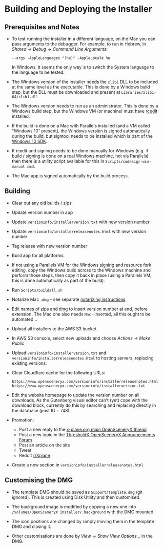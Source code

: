 Building and Deploying the Installer
====================================

Prerequisites and Notes
-----------------------

* To test running the installer in a different language, on the Mac you can pass arguments to the debugger.  For example, to run in Hebrew, in _Shared_ -> _Debug_ -> _Command Line Arguments_:

    ```
    --args -AppleLanguages "(he)" -AppleLocale he
    ```

    In Windows, it seems the only way is to switch the System language to the language to be tested.

* The Windows version of the installer needs the `zlib1` DLL to be included at the same level as the executable.  This is done by a Windows build step, but the DLL must be downloaded and present at `Libraries/zlib1-64/zlib1.dll`

* The Windows version needs to run as an administrator.  This is done by a Windows build step, but the Windows VM (or machine) must have [rcedit](https://github.com/electron/rcedit) installed.

* If the build is done on a Mac with Parallels installed (and a VM called "Windows 10" present), the Windows version is signed automatically during the build, but signtool needs to be installed which is part of the [Windows 10 SDK](https://go.microsoft.com/fwlink/?LinkID=698771).

* If rcedit and signing needs to be done manually for Windows (e.g. if build / signing is done on a real Windows machine, not via Parallels) then there is a utility script available for this in `Scripts/codesign-win-manual.cmd`.

* The Mac app is signed automatically by the build process.


Building
--------

* Clear out any old builds / zips

* Update version number in app

* Update `versioninfo/installerversion.txt` with new version number

* Update `versioninfo/installerreleasenotes.html` with new version number

* Tag release with new version number

* Build app for all platforms

* If not using a Parallels VM for the Windows signing and resource fork editing, copy the Windows build across to the Windows machine and perform those steps, then copy it back in place (using a Parallels VM, this is done automatically as part of the build).

* Run `Scripts/buildall.sh`

* Notarize Mac `.dmg` - see separate [notarizing instructions](notarizing.md)

* Edit names of zips and dmg to insert version number at end, before extension. The Mac one also needs `Mac-` inserted, all this ought to be automated…

* Upload all installers to the AWS S3 bucket.

* In AWS S3 console, select new uploads and choose _Actions -> Make Public_

* Upload `versioninfo/installerversion.txt` and `versioninfo/installerreleasenotes.html` to hosting servers, replacing existing versions.

* Clear Cloudflare cache for the following URLs:

    ```
    https://www.opensceneryx.com/versioninfo/installerreleasenotes.html
    https://www.opensceneryx.com/versioninfo/installerversion.txt
    ```

* Edit the website homepage to update the version number on all downloads. As the Gutenberg visual editor can't (yet) cope with the download block, currently do this by searching and replacing directly in the database (post ID = 748).

* Promotion:

    - Post a new reply to the [x-plane.org main OpenSceneryX thread](https://forums.x-plane.org/index.php?/forums/topic/25174-opensceneryx-v320-released/&do=findComment&comment=277394)
    - Post a new topic in the [ThresholdX OpenSceneryX Announcements Forum](https://forum.thresholdx.net/forum/157-announcements/)
	- Post an article on the site
	- Tweet
    - Reddit [r/Xplane](https://www.reddit.com/r/Xplane/)

* Create a new section in `versioninfo/installerreleasenotes.html`


Customising the DMG
-------------------

* The template DMG should be saved as `Support/template.dmg` (git ignored).  This is created using Disk Utility and then customised.

* The background image is modified by copying a new one into `/Volumes/OpenSceneryX Installer/.background` with the DMG mounted

* The icon positions are changed by simply moving them in the template DMG and closing it.

* Other customisations are done by _View -> Show View Options…_ in the DMG.
